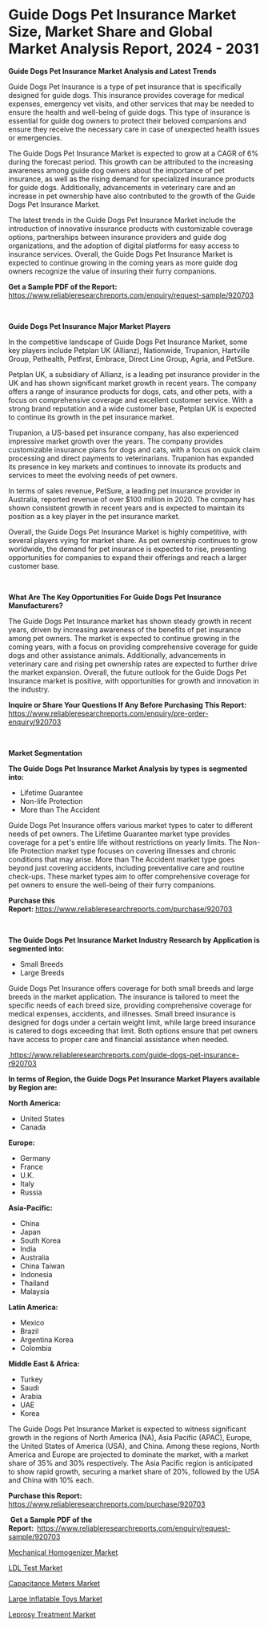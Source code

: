 <p><h1>Guide Dogs Pet Insurance Market Size, Market Share and Global Market Analysis Report, 2024 - 2031</h1></p><p><strong>Guide Dogs Pet Insurance Market Analysis and Latest Trends</strong></p>
<p><p>Guide Dogs Pet Insurance is a type of pet insurance that is specifically designed for guide dogs. This insurance provides coverage for medical expenses, emergency vet visits, and other services that may be needed to ensure the health and well-being of guide dogs. This type of insurance is essential for guide dog owners to protect their beloved companions and ensure they receive the necessary care in case of unexpected health issues or emergencies.</p><p>The Guide Dogs Pet Insurance Market is expected to grow at a CAGR of 6% during the forecast period. This growth can be attributed to the increasing awareness among guide dog owners about the importance of pet insurance, as well as the rising demand for specialized insurance products for guide dogs. Additionally, advancements in veterinary care and an increase in pet ownership have also contributed to the growth of the Guide Dogs Pet Insurance Market.</p><p>The latest trends in the Guide Dogs Pet Insurance Market include the introduction of innovative insurance products with customizable coverage options, partnerships between insurance providers and guide dog organizations, and the adoption of digital platforms for easy access to insurance services. Overall, the Guide Dogs Pet Insurance Market is expected to continue growing in the coming years as more guide dog owners recognize the value of insuring their furry companions.</p></p>
<p><strong>Get a Sample PDF of the Report:&nbsp;</strong> <a href="https://www.reliableresearchreports.com/enquiry/request-sample/920703">https://www.reliableresearchreports.com/enquiry/request-sample/920703</a></p>
<p>&nbsp;</p>
<p><strong>Guide Dogs Pet Insurance Major Market Players</strong></p>
<p><p>In the competitive landscape of Guide Dogs Pet Insurance Market, some key players include Petplan UK (Allianz), Nationwide, Trupanion, Hartville Group, Pethealth, Petfirst, Embrace, Direct Line Group, Agria, and PetSure. </p><p>Petplan UK, a subsidiary of Allianz, is a leading pet insurance provider in the UK and has shown significant market growth in recent years. The company offers a range of insurance products for dogs, cats, and other pets, with a focus on comprehensive coverage and excellent customer service. With a strong brand reputation and a wide customer base, Petplan UK is expected to continue its growth in the pet insurance market.</p><p>Trupanion, a US-based pet insurance company, has also experienced impressive market growth over the years. The company provides customizable insurance plans for dogs and cats, with a focus on quick claim processing and direct payments to veterinarians. Trupanion has expanded its presence in key markets and continues to innovate its products and services to meet the evolving needs of pet owners.</p><p>In terms of sales revenue, PetSure, a leading pet insurance provider in Australia, reported revenue of over $100 million in 2020. The company has shown consistent growth in recent years and is expected to maintain its position as a key player in the pet insurance market.</p><p>Overall, the Guide Dogs Pet Insurance Market is highly competitive, with several players vying for market share. As pet ownership continues to grow worldwide, the demand for pet insurance is expected to rise, presenting opportunities for companies to expand their offerings and reach a larger customer base.</p></p>
<p>&nbsp;</p>
<p><strong>What Are The Key Opportunities For Guide Dogs Pet Insurance Manufacturers?</strong></p>
<p><p>The Guide Dogs Pet Insurance market has shown steady growth in recent years, driven by increasing awareness of the benefits of pet insurance among pet owners. The market is expected to continue growing in the coming years, with a focus on providing comprehensive coverage for guide dogs and other assistance animals. Additionally, advancements in veterinary care and rising pet ownership rates are expected to further drive the market expansion. Overall, the future outlook for the Guide Dogs Pet Insurance market is positive, with opportunities for growth and innovation in the industry.</p></p>
<p><strong>Inquire or Share Your Questions If Any Before Purchasing This Report:</strong> <a href="https://www.reliableresearchreports.com/enquiry/pre-order-enquiry/920703">https://www.reliableresearchreports.com/enquiry/pre-order-enquiry/920703</a></p>
<p>&nbsp;</p>
<p><strong>Market Segmentation</strong></p>
<p><strong>The Guide Dogs Pet Insurance Market Analysis by types is segmented into:</strong></p>
<p><ul><li>Lifetime Guarantee</li><li>Non-life Protection</li><li>More than The Accident</li></ul></p>
<p><p>Guide Dogs Pet Insurance offers various market types to cater to different needs of pet owners. The Lifetime Guarantee market type provides coverage for a pet's entire life without restrictions on yearly limits. The Non-life Protection market type focuses on covering illnesses and chronic conditions that may arise. More than The Accident market type goes beyond just covering accidents, including preventative care and routine check-ups. These market types aim to offer comprehensive coverage for pet owners to ensure the well-being of their furry companions.</p></p>
<p><strong>Purchase this Report:&nbsp;</strong><a href="https://www.reliableresearchreports.com/purchase/920703">https://www.reliableresearchreports.com/purchase/920703</a></p>
<p>&nbsp;</p>
<p><strong>The Guide Dogs Pet Insurance Market Industry Research by Application is segmented into:</strong></p>
<p><ul><li>Small Breeds</li><li>Large Breeds</li></ul></p>
<p><p>Guide Dogs Pet Insurance offers coverage for both small breeds and large breeds in the market application. The insurance is tailored to meet the specific needs of each breed size, providing comprehensive coverage for medical expenses, accidents, and illnesses. Small breed insurance is designed for dogs under a certain weight limit, while large breed insurance is catered to dogs exceeding that limit. Both options ensure that pet owners have access to proper care and financial assistance when needed.</p></p>
<p><a href="https://www.reliableresearchreports.com/guide-dogs-pet-insurance-r920703">&nbsp;https://www.reliableresearchreports.com/guide-dogs-pet-insurance-r920703</a></p>
<p><strong>In terms of Region, the Guide Dogs Pet Insurance Market Players available by Region are:</strong></p>
<p>
    <p> <strong> North America: </strong>
        <ul>
            <li>United States</li>
            <li>Canada</li>
        </ul>
        </p> 
    <p> <strong> Europe: </strong>
        <ul>
            <li>Germany</li>
            <li>France</li>
            <li>U.K.</li>
            <li>Italy</li>
            <li>Russia</li>
        </ul>
        </p> 
    <p> <strong> Asia-Pacific: </strong>
        <ul>
            <li>China</li>
            <li>Japan</li>
            <li>South Korea</li>
            <li>India</li>
            <li>Australia</li>
            <li>China Taiwan</li>
            <li>Indonesia</li>
            <li>Thailand</li>
            <li>Malaysia</li>
        </ul>
        </p> 
    <p> <strong> Latin America: </strong>
        <ul>
            <li>Mexico</li>
            <li>Brazil</li>
            <li>Argentina Korea</li>
            <li>Colombia</li>
        </ul>
        </p> 
    <p> <strong> Middle East & Africa: </strong>
        <ul>
            <li>Turkey</li>
            <li>Saudi</li>
            <li>Arabia</li>
            <li>UAE</li>
            <li>Korea</li>
        </ul>
    </p>
    </p>
<p><p>The Guide Dogs Pet Insurance Market is expected to witness significant growth in the regions of North America (NA), Asia Pacific (APAC), Europe, the United States of America (USA), and China. Among these regions, North America and Europe are projected to dominate the market, with a market share of 35% and 30% respectively. The Asia Pacific region is anticipated to show rapid growth, securing a market share of 20%, followed by the USA and China with 10% each.</p></p>
<p><strong>Purchase this Report: </strong><a href="https://www.reliableresearchreports.com/purchase/920703">https://www.reliableresearchreports.com/purchase/920703</a></p>
<p>&nbsp;<strong>Get a Sample PDF of the Report:&nbsp;&nbsp;</strong><a href="https://www.reliableresearchreports.com/enquiry/request-sample/920703">https://www.reliableresearchreports.com/enquiry/request-sample/920703</a></p>
<p><strong></strong></p>
<p><p><a href="https://medium.com/@clairhane1992/mechanical-homogenizer-market-analysis-report-global-insights-by-region-type-single-valve-8a27e48e46ea">Mechanical Homogenizer Market</a></p><p><a href="https://github.com/hannahforsyth9786/Market-Research-Report-List-1/blob/main/ldl-test-market.md">LDL Test Market</a></p><p><a href="https://medium.com/@amyjacobi/capacitance-meters-market-industry-trends-and-forecast-for-period-from-2024-to-2031-4a82733065c1">Capacitance Meters Market</a></p><p><a href="https://medium.com/@othaleffler24/large-inflatable-toys-market-size-is-growing-at-cagr-of-6-4-872ea944dd4b">Large Inflatable Toys Market</a></p><p><a href="https://github.com/eliyamanson4561/Market-Research-Report-List-1/blob/main/leprosy-treatment-market.md">Leprosy Treatment Market</a></p></p>